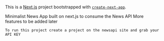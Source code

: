 This is a [Next.js](https://nextjs.org/) project bootstrapped with [`create-next-app`](https://github.com/vercel/next.js/tree/canary/packages/create-next-app).


Minimalist News App built on next.js to consume the News API 
 More features to be added later 

```
To run this project create a project on the newsapi site and grab your API KEY

```
